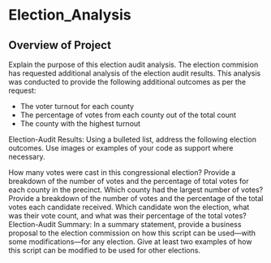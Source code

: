 # Election_Analysis

## Overview of Project 
Explain the purpose of this election audit analysis.
The election commision has requested additional analysis of the election audit results. This analysis was conducted to provide the following additional outcomes as per the request:
* The voter turnout for each county
* The percentage of votes from each county out of the total count
* The county with the highest turnout

Election-Audit Results: Using a bulleted list, address the following election outcomes. Use images or examples of your code as support where necessary.

How many votes were cast in this congressional election?
Provide a breakdown of the number of votes and the percentage of total votes for each county in the precinct.
Which county had the largest number of votes?
Provide a breakdown of the number of votes and the percentage of the total votes each candidate received.
Which candidate won the election, what was their vote count, and what was their percentage of the total votes?
Election-Audit Summary: In a summary statement, provide a business proposal to the election commission on how this script can be used—with some modifications—for any election. Give at least two examples of how this script can be modified to be used for other elections.
